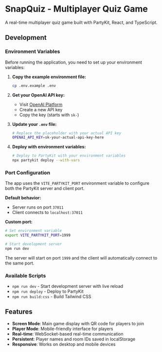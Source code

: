 # SnapQuiz - Multiplayer Quiz Game

A real-time multiplayer quiz game built with PartyKit, React, and TypeScript.

## Development

### Environment Variables

Before running the application, you need to set up your environment variables:

1. **Copy the example environment file:**
   ```bash
   cp .env.example .env
   ```

2. **Get your OpenAI API key:**
   - Visit [OpenAI Platform](https://platform.openai.com/api-keys)
   - Create a new API key
   - Copy the key (starts with `sk-`)

3. **Update your `.env` file:**
   ```bash
   # Replace the placeholder with your actual API key
   OPENAI_API_KEY=sk-your-actual-api-key-here
   ```

4. **Deploy with environment variables:**
   ```bash
   # Deploy to PartyKit with your environment variables
   npx partykit deploy --with-vars
   ```

### Port Configuration

The app uses the `VITE_PARTYKIT_PORT` environment variable to configure both the PartyKit server and client port.

**Default behavior:**
- Server runs on port `37011`
- Client connects to `localhost:37011`

**Custom port:**
```bash
# Set environment variable
export VITE_PARTYKIT_PORT=1999

# Start development server
npm run dev
```

The server will start on port `1999` and the client will automatically connect to the same port.

### Available Scripts

- `npm run dev` - Start development server with live reload
- `npm run deploy` - Deploy to PartyKit
- `npm run build:css` - Build Tailwind CSS

## Features

- **Screen Mode**: Main game display with QR code for players to join
- **Player Mode**: Mobile-friendly interface for players
- **Real-time**: WebSocket-based real-time communication
- **Persistent**: Player names and room IDs saved in localStorage
- **Responsive**: Works on desktop and mobile devices
